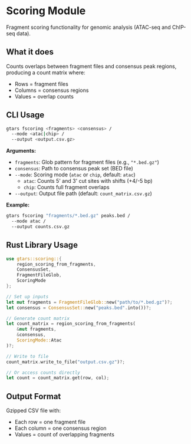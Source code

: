 # Scoring Module

Fragment scoring functionality for genomic analysis (ATAC-seq and ChIP-seq data).

## What it does

Counts overlaps between fragment files and consensus peak regions, producing a count matrix where:

- Rows = fragment files
- Columns = consensus regions
- Values = overlap counts

## CLI Usage

```bash
gtars fscoring <fragments> <consensus> /
  --mode <atac|chip> /
  --output <output.csv.gz>
```

**Arguments:**

- `fragments`: Glob pattern for fragment files (e.g., `"*.bed.gz"`)
- `consensus`: Path to consensus peak set (BED file)
- `--mode`: Scoring mode (`atac` or `chip`, default: `atac`)
  - `atac`: Counts 5' and 3' cut sites with shifts (+4/-5 bp)
  - `chip`: Counts full fragment overlaps
- `--output`: Output file path (default: `count_matrix.csv.gz`)

**Example:**
```bash
gtars fscoring "fragments/*.bed.gz" peaks.bed /
  --mode atac /
  --output counts.csv.gz
```

## Rust Library Usage

```rust
use gtars::scoring::{
    region_scoring_from_fragments, 
    ConsensusSet, 
    FragmentFileGlob, 
    ScoringMode
};

// Set up inputs
let mut fragments = FragmentFileGlob::new("path/to/*.bed.gz")?;
let consensus = ConsensusSet::new("peaks.bed".into())?;

// Generate count matrix
let count_matrix = region_scoring_from_fragments(
    &mut fragments, 
    &consensus, 
    ScoringMode::Atac
)?;

// Write to file
count_matrix.write_to_file("output.csv.gz")?;

// Or access counts directly
let count = count_matrix.get(row, col);
```

## Output Format

Gzipped CSV file with:

- Each row = one fragment file
- Each column = one consensus region
- Values = count of overlapping fragments
